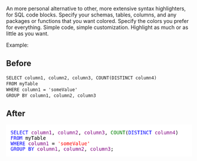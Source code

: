 An more personal alternative to other, more extensive syntax highlighters, for SQL code blocks. Specify your schemas, tables, columns, and any packages or functions that you want colored. Specify the colors you prefer for everything. Simple code, simple customization. Highlight as much or as little as you want.


Example: 

## Before

```
SELECT column1, column2, column3, COUNT(DISTINCT column4)  
FROM myTable 
WHERE column1 = 'someValue' 
GROUP BY column1, column2, column3    
```

## After

![Image of Highlighted Code Block](./ExampleOfHighlighting.png)
